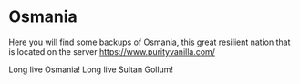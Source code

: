 # Osmania
Here you will find some backups of Osmania, this great resilient nation that is located on the server https://www.purityvanilla.com/


Long live Osmania!
Long live Sultan Gollum!
